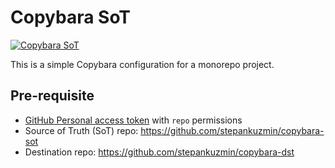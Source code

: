 # Copybara SoT

[![Copybara SoT](https://github.com/stepankuzmin/copybara-sot/actions/workflows/copybara.yml/badge.svg)](https://github.com/stepankuzmin/copybara-sot/actions/workflows/copybara.yml)

This is a simple Copybara configuration for a monorepo project.

## Pre-requisite

- [GitHub Personal access token](https://github.com/settings/tokens) with `repo` permissions
- Source of Truth (SoT) repo: https://github.com/stepankuzmin/copybara-sot
- Destination repo: https://github.com/stepankuzmin/copybara-dst
